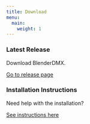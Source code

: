```yaml
---
title: Download
menu:
  main:
    weight: 1
---
```


<div class="uk-container">
    <div class="uk-grid uk-grid-match uk-child-width-1-2@m uk-text-small" uk-grid>
        <div>
            <div class="uk-card uk-card-default">
                <div class="uk-card-body" id="latest_release">
              <h3 class="uk-card-title uk-margin-remove-bottom">Latest Release</h3>
                    <p class="uk-margin-small" id="latest_release">
                    Download BlenderDMX.
                        <div class="uk-margin-medium-top">
                            <a href="https://github.com/open-stage/blender-dmx/releases/latest" class="uk-button uk-button-large uk-button-primary uk-width-expand uk-margin-small-bottom"><i class="fa-solid fa-download"></i> Go to release page</a>
                        </div>
                    </p>
                </div>
            </div>
        </div>
        <div>
            <div class="uk-card uk-card-default">
                <div class="uk-card-body" id="">
              <h3 class="uk-card-title uk-margin-remove-bottom">Installation Instructions</h3>
                    <p class="uk-margin-small">
                    Need help with the installation?
                        <div class="uk-margin-medium-top">
                            <a href="/docs/installation" class="uk-button uk-button-large uk-button-secondary uk-width-expand uk-margin-small-bottom"><i class="fa-solid fa-circle-question"></i> See instructions here</a>
                        </div>
                    </p>
                </div>
            </div>
        </div>
        <div>
        </div>
    </div>
</div>

<script type="module">
    let team = $("#latest_release");
    $.get("https://api.github.com/repos/open-stage/blender-dmx/releases", (data) => {

        let total_downloads = data.reduce(function(total, item, index){
            return total + item.assets[0].download_count
        }, 0)

            team.html(
              `<h3 class="uk-card-title uk-margin-remove-bottom">Latest Release</h3>
                    <p class="uk-margin-small" id="latest_release">
<h5 style="display:inline">Version:</h5> ${data[0].name}
</br>
<h5 style="display:inline">Name:</h5> ${data[0].body.split("\n")[0].replace("# ", "")}
</br>
<h5 style="display:inline">Released:</h5> ${new Date(data[0].assets[0].created_at).toDateString()}
</br>


Total releases: ${data.length}, Total downloads: ${total_downloads}, Latest release downloads: ${data[0].assets[0].download_count}
                        <div class="uk-margin-medium-top ">
                            <a href="${data[0].assets[0].browser_download_url}" class="uk-button uk-button-large uk-button-primary uk-width-expand uk-width-auto@m uk-margin-small-bottom"><i class="fa-solid fa-download"></i> Download</a>
                            <a href="https://github.com/open-stage/blender-dmx/releases/latest" class="uk-button uk-button-large uk-button-secondary uk-width-expand uk-width-auto@m uk-margin-small-bottom"><i class="fa-brands fa-github"></i> Go to release page</a>
                        </div>
                    </p>
              `);

    });
</script>
